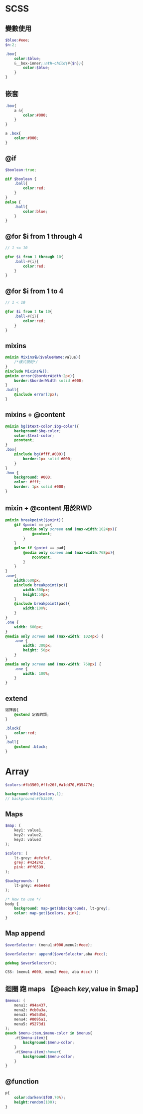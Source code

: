 # SCSS
## 變數使用

```scss
$blue:#eee;
$n:2;

.box{
    color:$blue;
    &__box-inner::nth-child(#{$n}){
        color:$blue;
    }
}
```

## 嵌套

```scss
.box{
    a &{
		color:#000;
    }
}
```

```css
a .box{
    color:#000;
}
```



## @if

```scss
$boolean:true;

@if $boolean {
    .ball{
        color:red;
    }
}
@else {
    .ball{
        color:blue;
    }
}

```
## @for $i from  1 through 4
```scss
// 1 <= 10

@for $i from 1 through 10{
    .ball-#{i}{
        color:red;
    }
}
```
## @for $i from 1 to 4

```scss
// 1 < 10

@for $i from 1 to 10{
    .ball-#{i}{
        color:red;
    }
}
```





## mixins

```scss
@mixin Mixins名($valueName:value){
    /*樣式規則*/
}
@include Mixins名();
@mixin error($borderWidth:2px){
    border:$borderWidth solid #000;
}
.ball{
    @include error(3px);
}
```
## mixins + @content
```scss
@mixin bg($text-color,$bg-color){
    background:$bg-color;
    color:$text-color;
    @content;
}
.box{
    @include bg(#fff,#000){
        border:1px solid #000;
    }
}
.box {
    background: #000;
    color: #fff;
    border: 1px solid #000;
}
```
## mixin + @content 用於RWD
```scss
@mixin breakpoint($point){
    @if $point == pc{
        @media only screen and (max-width:1024px){
            @content;
        }
    }
    @else if $point == pad{
        @media only screen and (max-width:768px){
            @content;
        }
    }
}
.one{
    width:600px;
    @include breakpoint(pc){
        width:300px;
        height:50px;
    }
    @include breakpoint(pad){
        width:100%;
    }
}
.one {
    width: 600px;
}
@media only screen and (max-width: 1024px) {
    .one {
        width: 300px;
        height: 50px
    }
}
@media only screen and (max-width: 768px) {
    .one {
        width: 100%;
    }
}
```
## extend
```scss
選擇器{
    @extend 定義的類;
}

.block{
    color:red;
}
.ball{
    @extend .block;
}
```



# Array

```scss
$colors:#fb3569,#ffe26f,#a1dd70,#35477d;

background:nth($colors,1);
// background:#fb3569;
```



## Maps

```scss
$map: (
    key1: value1, 
    key2: value2, 
    key3: value3
);
```
```scss
$colors: (
    lt-grey: #efefef,
    grey: #424242,
    pink: #ff6599,
);

$backgrounds: (
    lt-grey: #ebe4e8
);

/* How to use */
body {
    background: map-get($backgrounds, lt-grey);
    color: map-get($colors, pink);
}
```
## Map append

```scss
$overSelector: (menu1:#000,menu2:#eee);

$overSelector: append($overSelector,aba #ccc);

@debug $overSelector();

CSS: (menu1 #000, menu2 #eee, aba #ccc) ()
```



## 迴圈 跑 maps 【@each $key,$value in $map】

```scss
$menus: (
    menu1: #94a437,
    menu2: #cb0a3a,
    menu3: #5d5d5d,
    menu4: #0095a1,
    menu5: #5273d1
);
@each $menu-item,$menu-color in $menus{
    .#{$menu-item}{
        background:$menu-color;
    }
    .#{$menu-item}:hover{
        background:$menu-color;
    }
}
```
## @function

```scss
p{
    color:darken($f00,70%);
    height:rendom(100);
}
```